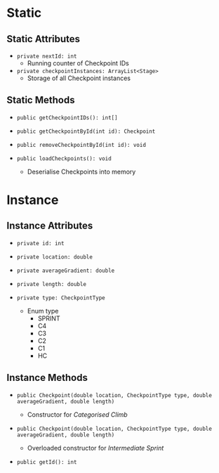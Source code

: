 # Static
## Static Attributes
- `private nextId: int`
	- Running counter of Checkpoint IDs
- `private checkpointInstances: ArrayList<Stage>`
	- Storage of all Checkpoint instances
## Static Methods
- `public getCheckpointIDs(): int[]`

- `public getCheckpointById(int id): Checkpoint`
- `public removeCheckpointById(int id): void`

- `public loadCheckpoints(): void`
	- Deserialise Checkpoints into memory
# Instance
## Instance Attributes
- `private id: int`

- `private location: double`
- `private averageGradient: double`
- `private length: double`
- `private type: CheckpointType`
	- Enum type
		- SPRINT
		- C4
		- C3
		- C2
		- C1
		- HC
## Instance Methods
- `public Checkpoint(double location, CheckpointType type, double averageGradient, double length)`
	- Constructor for *Categorised Climb*
- `public Checkpoint(double location, CheckpointType type, double averageGradient, double length)`
	- Overloaded constructor for *Intermediate Sprint*

- `public getId(): int`